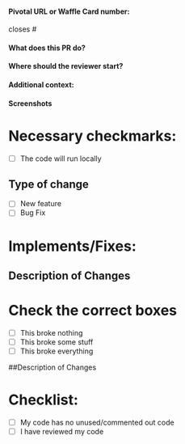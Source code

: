 #### Pivotal URL or Waffle Card number:

closes #

#### What does this PR do?

#### Where should the reviewer start?

#### Additional context:

#### Screenshots

# Necessary checkmarks:
- [ ] The code will run locally

## Type of change
- [ ] New feature
- [ ] Bug Fix

# Implements/Fixes:
## Description of Changes

# Check the correct boxes
- [ ] This broke nothing
- [ ] This broke some stuff
- [ ] This broke everything

##Description of Changes


# Checklist:

- [ ] My code has no unused/commented out code
- [ ] I have reviewed my code
